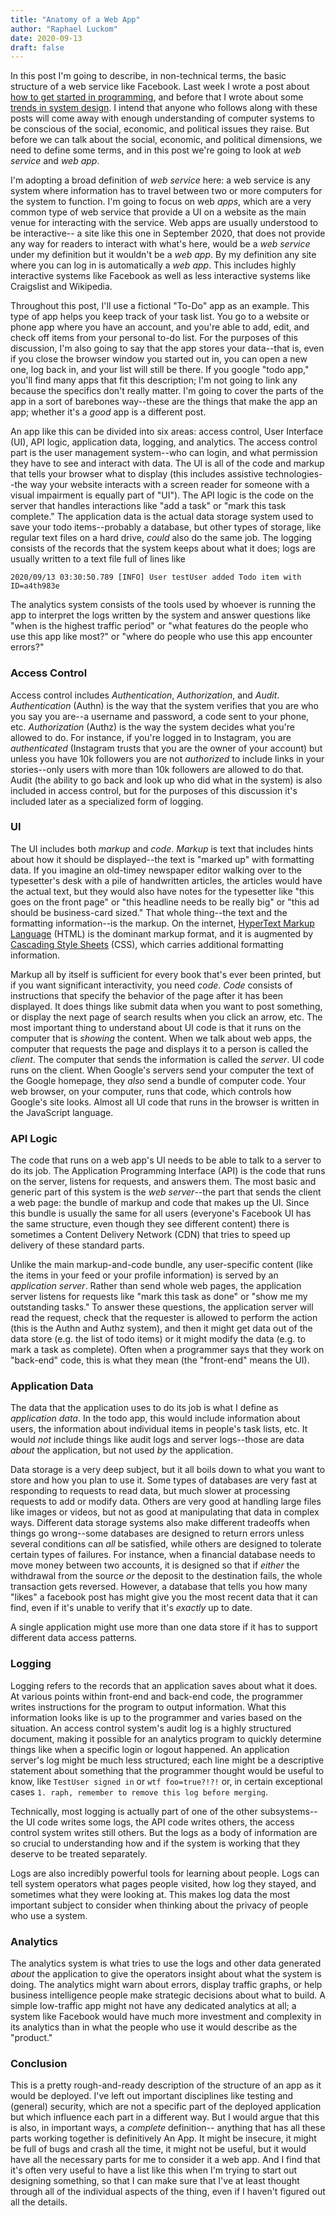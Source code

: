 ```yaml
---
title: "Anatomy of a Web App"
author: "Raphael Luckom"
date: 2020-09-13
draft: false
---
```


In this post I'm going to describe, in non-technical terms, the basic structure of a web service
like Facebook. Last week I wrote a post about [how to get started in programming](https://www.raphaelluckom.com/posts/foundations.html),
and before that I wrote about some [trends in system design](https://www.raphaelluckom.com/posts/hardware.html). I intend
that anyone who follows along with these posts will come away with
enough understanding of computer systems to be conscious of the social, economic,
and political issues they raise. But before we can talk about the social, economic,
and political dimensions, we need to define some terms, and in this post we're
going to look at _web service_ and _web app_.

I'm adopting a broad definition of _web service_ here: a web service is any system where
information has to travel between two or more computers for the system
to function. I'm going to focus on web _apps_, which are a very common
type of web service that provide a UI on a website as the main venue for
interacting with the service. Web apps are usually understood to be interactive--
a site like this one in September 2020, that does not provide any way
for readers to interact with what's here, would be a _web service_ under
my definition but it wouldn't be a _web app_. By my definition any site where
you can log in is automatically a _web app_. This includes highly interactive
systems like Facebook as well as less interactive systems like Craigslist
and Wikipedia.

Throughout this post, I'll use a fictional "To-Do" app as an example. This
type of app helps you keep track of your task list. You go to a website
or phone app where you have an account, and you're able to add, edit, and
check off items from your personal to-do list. For the purposes of this
discussion, I'm also going to say that the app stores your data--that is, even
if you close the browser window you started out in, you can open a new one,
log back in, and your list will still be there. If you google "todo app," you'll
find many apps that fit this description; I'm not going to link any because
the specifics don't really matter. I'm going to cover the parts of the app in
a sort of barebones way--these are the things that make the app an app; whether
it's a _good_ app is a different post.

An app like this can be divided into six areas: access control, User Interface (UI), API logic,
application data, logging, and analytics. The access control part is the user
management system--who can login, and what permission they have to see and interact with data. The UI is
all of the code and markup that tells your browser what to display (this
includes assistive technologies--the way your website interacts with a screen reader
for someone with a visual impairment is equally part of "UI"). The API logic
is the code on the server that handles interactions like "add a task" or "mark
this task complete." The application data is the actual data storage system
used to save your todo items--probably a database, but other types of storage, like
regular text files on a hard drive, _could_ also do the same job. The logging
consists of the records that the system keeps about what it does;
logs are usually written to a text file full of lines like 

```
2020/09/13 03:30:50.789 [INFO] User testUser added Todo item with ID=a4th983e
```
The analytics system consists of the tools used by whoever is running the app
to interpret the logs written by the system and answer questions like "when
is the highest traffic period" or "what features do the people who use this
app like most?" or "where do people who use this app encounter errors?"

### Access Control
Access control includes _Authentication_, _Authorization_, and _Audit_. _Authentication_ (Authn)
is the way that the system verifies that you are who you say you are--a username
and password, a code sent to your phone, etc. _Authorization_ (Authz) is the way
the system decides what you're allowed to do. For instance, if you're logged in to
Instagram, you are _authenticated_ (Instagram trusts that you are the owner of your account)
but unless you have 10k followers you are not _authorized_ to include links
in your stories--only users with more than 10k followers are allowed to do that.
Audit (the ability to go back and look up who did what in the system) is also
included in access control, but for the purposes of this discussion it's included
later as a specialized form of logging.

### UI
The UI includes both _markup_ and _code_. _Markup_ is text that includes
hints about how it should be displayed--the text is "marked up" with
formatting data. If you imagine an old-timey newspaper editor walking over to the
typesetter's desk with a pile of handwritten articles, the articles would
have the actual text, but they would also have notes for the typesetter like
"this goes on the front page" or "this headline needs to be really big" or "this
ad should be business-card sized." That whole thing--the text and the formatting
information--is the markup. On the internet, [HyperText Markup Language](https://html.spec.whatwg.org/multipage/) (HTML) is 
the dominant markup format, and it is augmented by [Cascading Style Sheets](https://www.w3.org/Style/CSS/) (CSS),
which carries additional formatting information.

Markup all by itself is sufficient for every book that's ever been printed,
but if you want significant interactivity, you need _code_. _Code_ consists
of instructions that specify the behavior of the page after it has been displayed.
It does things like submit data when you want to post something, or display the
next page of search results when you click an arrow, etc. The most important thing
to understand about UI code is that it runs on the computer that is _showing_ the 
content. When we talk about web apps, the computer that requests the page and displays
it to a person is called the _client_. The computer that sends the information is called
the _server_. UI code runs on the client. When Google's servers send your computer the text
of the Google homepage, they _also_ send a bundle of computer code. Your web browser, on
your computer, runs that code, which controls how Google's site looks. Almost
all UI code that runs in the browser is written in the JavaScript language.

### API Logic
The code that runs on a web app's UI needs to be able to talk to a server
to do its job. The Application Programming Interface (API) is the code
that runs on the server, listens for requests, and answers them. The
most basic and generic part of this system is the _web server_--the part that sends the client
a web page: the bundle of markup and code that makes up the UI. Since this
bundle is usually the same for all users (everyone's Facebook UI has the
same structure, even though they see different content) there is sometimes a Content
Delivery Network (CDN) that tries to speed up delivery of these standard parts.

Unlike the main markup-and-code bundle, any user-specific content (like
the items in your feed or your profile information) is served by an _application
server_. Rather than send whole web pages, the application server listens for
requests like "mark this task as done" or "show me my outstanding tasks." To answer
these questions, the application server will read the request, check that the requester
is allowed to perform the action (this is the Authn and Authz system), and then it
might get data out of the data store (e.g. the list of todo items) or it might 
modify the data (e.g. to mark a task as complete). Often when a programmer says that
they work on "back-end" code, this is what they mean (the "front-end" means the UI).

### Application Data
The data that the application uses to do its job is what I define as _application data_.
In the todo app, this would include information about users, the information about
individual items in people's task lists, etc. It would _not_ include things like audit
logs and server logs--those are data _about_ the application, but not used _by_ the application.

Data storage is a very deep subject, but it all boils down to what you want to store
and how you plan to use it. Some types of databases are very fast at responding to
requests to read data, but much slower at processing requests to add or modify data.
Others are very good at handling large files like images or videos, but not as good
at manipulating that data in complex ways. Different data storage systems also make 
different tradeoffs when things go wrong--some databases are designed to return errors
unless several conditions can _all_ be satisfied, while others are designed to tolerate
certain types of failures. For instance, when a financial database needs to move money
between two accounts, it is designed so that if _either_ the withdrawal from the source _or_
the deposit to the destination fails, the whole transaction gets reversed. However, a database
that tells you how many "likes" a facebook post has might give you the most recent data
that it can find, even if it's unable to verify that it's _exactly_ up to date.

A single application might use more than one data store if it has to support different
data access patterns.

### Logging
Logging refers to the records that an application saves about what it does. At various
points within front-end and back-end code, the programmer writes instructions for the
program to output information. What this information looks like is up to the programmer
and varies based on the situation. An access control system's audit log is a highly structured
document, making it possible for an analytics program to quickly determine things like
when a specific login or logout happened. An application server's log might be much less
structured; each line might be a descriptive statement about something that the programmer
thought would be useful to know, like `TestUser signed in` or `wtf foo=true?!?!` or, in
certain exceptional cases `1. raph, remember to remove this log before merging`.

Technically, most logging is actually part of one of the other subsystems--the UI code writes some logs,
the API code writes others, the access control system writes still others. But the logs
as a body of information are so crucial to understanding how and if the system is working
that they deserve to be treated separately. 

Logs are also incredibly powerful tools for learning about people. Logs can tell
system operators what pages people visited, how log they stayed, and sometimes
what they were looking at. This makes log data the most important subject to consider
when thinking about the privacy of people who use a system.

### Analytics
The analytics system is what tries to use the logs and other data generated
_about_ the application to give the operators insight about what the system is doing.
The analytics might warn about errors, display traffic graphs, or help business
intelligence people make strategic decisions about what to build. A simple low-traffic
app might not have any dedicated analytics at all; a system like Facebook would have much
more investment and complexity in its analytics than in what the people who use it would
describe as the "product."

### Conclusion
This is a pretty rough-and-ready description of the structure of an app as it would
be deployed. I've left out important disciplines like testing and (general) security,
which are not a specific part of the deployed application but which influence each
part in a different way. But I would argue that this is also, in important ways, a _complete_ definition--
anything that has all these parts working together is definitively An App. It might
be insecure, it might be full of bugs and crash all the time, it might not be
useful, but it would have all the necessary parts for me to consider it a web app.
And I find that it's often very useful to have a list like this when I'm trying to start
out designing something, so that I can make sure that I've at least thought through all of the
individual aspects of the thing, even if I haven't figured out all the details.
